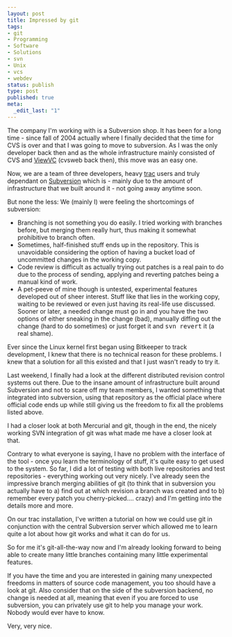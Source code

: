 ```yaml
---
layout: post
title: Impressed by git
tags:
- git
- Programming
- Software
- Solutions
- svn
- Unix
- vcs
- webdev
status: publish
type: post
published: true
meta:
  _edit_last: "1"
---
```

The company I'm working with is a Subversion shop. It has been for a long time - since fall of 2004 actually where I finally decided that the time for CVS is over and that I was going to move to subversion. As I was the only developer back then and as the whole infrastructure mainly consisted of CVS and <a href="http://www.viewvc.org">ViewVC</a> (cvsweb back then), this move was an easy one.

Now, we are a team of three developers, heavy <a href="http://trac.edgewall.org">trac</a> users and truly dependant on <a href="http://subversion.tigris.org">Subversion</a> which is - mainly due to the amount of infrastructure that we built around it - not going away anytime soon.

But none the less: We (mainly I) were feeling the shortcomings of subversion:
<ul>
	<li>Branching is not something you do easily. I tried working with branches before, but merging them really hurt, thus making it somewhat prohibitive to branch often.</li>
	<li>Sometimes, half-finished stuff ends up in the repository. This is unavoidable considering the option of having a bucket load of uncommitted changes in the working copy.</li>
	<li>Code review is difficult as actually trying out patches is a real pain to do due to the process of sending, applying and reverting patches being a manual kind of work.</li>
	<li>A pet-peeve of mine though is untested, experimental features developed out of sheer interest. Stuff like that lies in the working copy, waiting to be reviewed or even just having its real-life use discussed. Sooner or later, a needed change must go in and you have the two options of either sneaking in the change (bad), manually diffing out the change (hard to do sometimes) or just forget it and <tt>svn revert</tt> it (a real shame).</li>
</ul>
Ever since the Linux kernel first began using Bitkeeper to track development, I knew that there is no technical reason for these problems. I knew that a solution for all this existed and that I just wasn't ready to try it.

Last weekend, I finally had a look at the different distributed revision control systems out there. Due to the insane amount of infrastructure built around Subversion and not to scare off my team members, I wanted something that integrated into subversion, using that repository as the official place where official code ends up while still giving us the freedom to fix all the problems listed above.

I had a closer look at both Mercurial and git, though in the end, the nicely working SVN integration of git was what made me have a closer look at that.

Contrary to what everyone is saying, I have no problem with the interface of the tool - once you learn the terminology of stuff, it's quite easy to get used to the system. So far, I did a lot of testing with both live repositories and test repositories - everything working out very nicely. I've already seen the impressive branch merging abilities of git (to think that in subversion you actually have to a) find out at which revision a branch was created and to b) remember every patch you cherry-picked.... crazy) and I'm getting into the details more and more.

On our trac installation, I've written a tutorial on how we could use git in conjunction with the central Subversion server which allowed me to learn quite a lot about how git works and what it can do for us.

So for me it's git-all-the-way now and I'm already looking forward to being able to create many little branches containing many little experimental features.

If you have the time and you are interested in gaining many unexpected freedoms in matters of source code management, you too should have a look at git. Also consider that on the side of the subversion backend, no change is needed at all, meaning that even if you are forced to use subversion, you can privately use git to help you manage your work. Nobody would ever have to know.

Very, very nice.
